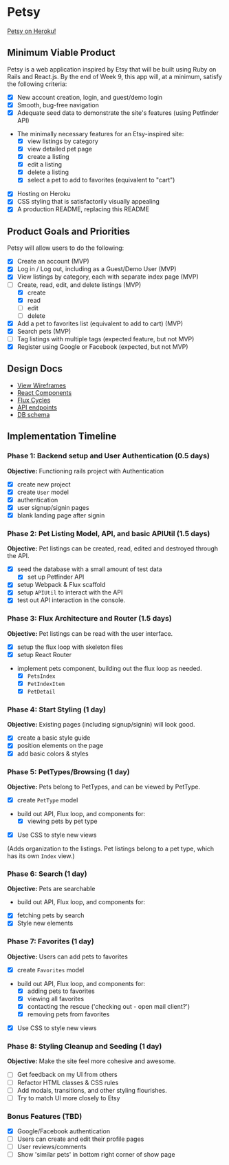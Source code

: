 # Petsy

[Petsy on Heroku!][Petsy]

[Petsy]: http://petsypets.herokuapp.com

## Minimum Viable Product

Petsy is a web application inspired by Etsy that will be built using Ruby on Rails and React.js.  By the end of Week 9, this app will, at a minimum, satisfy the following criteria:

- [x] New account creation, login, and guest/demo login
- [x] Smooth, bug-free navigation
- [x] Adequate seed data to demonstrate the site's features (using Petfinder API)
- The minimally necessary features for an Etsy-inspired site:
  - [x] view listings by category
  - [x] view detailed pet page
  - [x] create a listing
  - [x] edit a listing
  - [x] delete a listing
  - [x] select a pet to add to favorites (equivalent to "cart")
- [x] Hosting on Heroku
- [x] CSS styling that is satisfactorily visually appealing
- [x] A production README, replacing this README

## Product Goals and Priorities

Petsy will allow users to do the following:

<!-- This is a Markdown checklist. Use it to keep track of your
progress. Put an x between the brackets for a checkmark: [x] -->

- [x] Create an account (MVP)
- [x] Log in / Log out, including as a Guest/Demo User (MVP)
- [x] View listings by category, each with separate index page (MVP)
- [ ] Create, read, edit, and delete listings (MVP)
  - [x] create
  - [x] read
  - [ ] edit
  - [ ] delete
- [x] Add a pet to favorites list (equivalent to add to cart) (MVP)
- [x] Search pets (MVP)
- [ ] Tag listings with multiple tags (expected feature, but not MVP)
- [x] Register using Google or Facebook (expected, but not MVP)

## Design Docs
* [View Wireframes][views]
* [React Components][components]
* [Flux Cycles][flux-cycles]
* [API endpoints][api-endpoints]
* [DB schema][schema]

[views]: ./docs/wireframes
[components]: ./docs/components.md
[flux-cycles]: ./docs/flux-cycles.md
[api-endpoints]: ./docs/api-endpoints.md
[schema]: ./docs/schema.md

## Implementation Timeline

### Phase 1: Backend setup and User Authentication (0.5 days)

**Objective:** Functioning rails project with Authentication

- [x] create new project
- [x] create `User` model
- [x] authentication
- [x] user signup/signin pages
- [x] blank landing page after signin

### Phase 2: Pet Listing Model, API, and basic APIUtil (1.5 days)

**Objective:** Pet listings can be created, read, edited and destroyed through the API.

- [x] seed the database with a small amount of test data
  - [x] set up Petfinder API
- [x] setup Webpack & Flux scaffold
- [x] setup `APIUtil` to interact with the API
- [x] test out API interaction in the console.

### Phase 3: Flux Architecture and Router (1.5 days)

**Objective:** Pet listings can be read with the user interface.

- [x] setup the flux loop with skeleton files
- [x] setup React Router
- implement pets component, building out the flux loop as needed.
  - [x] `PetsIndex`
  - [x] `PetIndexItem`
  - [x] `PetDetail`

### Phase 4: Start Styling (1 day)

**Objective:** Existing pages (including signup/signin) will look good.

- [x] create a basic style guide
- [x] position elements on the page
- [x] add basic colors & styles

### Phase 5: PetTypes/Browsing (1 day)

**Objective:** Pets belong to PetTypes, and can be viewed by PetType.

- [x] create `PetType` model
- build out API, Flux loop, and components for:
  - [x] viewing pets by pet type
- [x] Use CSS to style new views

(Adds organization to the listings. Pet listings belong to a pet type,
which has its own `Index` view.)

### Phase 6: Search (1 day)

**Objective:** Pets are searchable

- build out API, Flux loop, and components for:
- [x] fetching pets by search
- [x] Style new elements

### Phase 7: Favorites (1 day)

**Objective:** Users can add pets to favorites

- [x] create `Favorites` model
- build out API, Flux loop, and components for:
  - [x] adding pets to favorites
  - [x] viewing all favorites
  - [x] contacting the rescue ('checking out - open mail client?')
  - [x] removing pets from favorites
- [x] Use CSS to style new views


### Phase 8: Styling Cleanup and Seeding (1 day)

**Objective:** Make the site feel more cohesive and awesome.

- [ ] Get feedback on my UI from others
- [ ] Refactor HTML classes & CSS rules
- [ ] Add modals, transitions, and other styling flourishes.
- [ ] Try to match UI more closely to Etsy

### Bonus Features (TBD)
- [x] Google/Facebook authentication
- [ ] Users can create and edit their profile pages
- [ ] User reviews/comments
- [ ] Show 'similar pets' in bottom right corner of show page

[phase-onetwo]: ./docs/phases/phase1-2.md
[phase-threefour]: ./docs/phases/phase3-4.md
[phase-fivesix]: ./docs/phases/phase5-6.md
[phase-seveneight]: ./docs/phases/phase7-8.md
